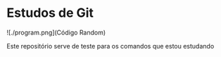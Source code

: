 # Estudos de Git

![./program.png](Código Random)

Este repositório serve de teste para os comandos que estou estudando
